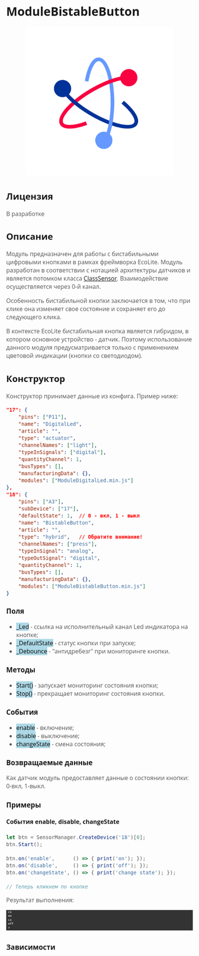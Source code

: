 <div style = "font-family: 'Open Sans', sans-serif; font-size: 16px">

# ModuleBistableButton

<div style = "color: #555">
    <p align="center">
    <img src="./res/logo.png" width="400" title="hover text">
    </p>
</div>

## Лицензия

<div style = "color: #555">
В разработке
</div>

## Описание
<div style = "color: #555">

Модуль предназначен для работы с бистабильными цифровыми кнопками в рамках фреймворка EcoLite. Модуль разработан в соответствии с нотацией архитектуры датчиков и является потомком класса [ClassSensor](https://github.com/Konkery/ModuleSensorArchitecture/blob/main/README.md). Взаимодействие осуществляется через 0-й канал. 

Особенность бистабильной кнопки заключается в том, что при клике она изменяет свое состояние и сохраняет его до следующего клика. 

В контексте EcoLite бистабильная кнопка является гибридом, в котором основное устройство - датчик. Поэтому использование данного модуля предусматривается только с применением цветовой индикации (кнопки со светодиодом).

</div>

## Конструктор
<div style = "color: #555">

Конструктор принимает данные из конфига. Пример ниже:
```json
"17": {
    "pins": ["P11"],
    "name": "DigitalLed",
    "article": "",
    "type": "actuator",
    "channelNames": ["light"],
    "typeInSignals": ["digital"],
    "quantityChannel": 1,
    "busTypes": [],
    "manufacturingData": {},
    "modules": ["ModuleDigitalLed.min.js"]
},
"18": {
    "pins": ["A3"],
    "subDevice": ["17"],
    "defaultState": 1,  // 0 - вкл, 1 - выкл
    "name": "BistableButton",
    "article": "",
    "type": "hybrid",   // Обратите внимание!
    "channelNames": ["press"],
    "typeInSignal": "analog",
    "typeOutSignal": "digital",
    "quantityChannel": 1,
    "busTypes": [],
    "manufacturingData": {},
    "modules": ["ModuleBistableButton.min.js"]
}
```
</div>

### Поля
<div style = "color: #555">

- <mark style="background-color: lightblue">_Led</mark> - ссылка на исполнительный канал Led индикатора на кнопке;
- <mark style="background-color: lightblue">_DefaultState</mark> - статус кнопки при запуске;
- <mark style="background-color: lightblue">_Debounce</mark> - "антидребезг" при мониторинге кнопки.

</div>

### Методы
<div style = "color: #555">

- <mark style="background-color: lightblue">Start()</mark> - запускает мониторинг состояния кнопки;
- <mark style="background-color: lightblue">Stop()</mark> - прекращает мониторинг состояния кнопки.
</div>

### События
<div style = "color: #555">

- <mark style="background-color: lightblue">enable</mark> - включение;
- <mark style="background-color: lightblue">disable</mark> - выключение;
- <mark style="background-color: lightblue">changeState</mark> - смена состояния;
</div>

### Возвращаемые данные
<div style = "color: #555">
Как датчик модуль предоставляет данные о состоянии кнопки: 0-вкл, 1-выкл.
</div>

### Примеры
#### События enable, disable, changeState
<div style = "color: #555">

```js
let btn = SensorManager.CreateDevice('18')[0];
btn.Start();

btn.on('enable',      () => { print('on'); });
btn.on('disable',     () => { print('off'); });
btn.on('changeState', () => { print('change state'); });

// Теперь кликнем по кнопке
```

Результат выполнения:
<div align='left'>
    <img src='./res/example-3.png'>
</div>

</div>

### Зависимости
<div style = "color: #555">

</div>

</div>
